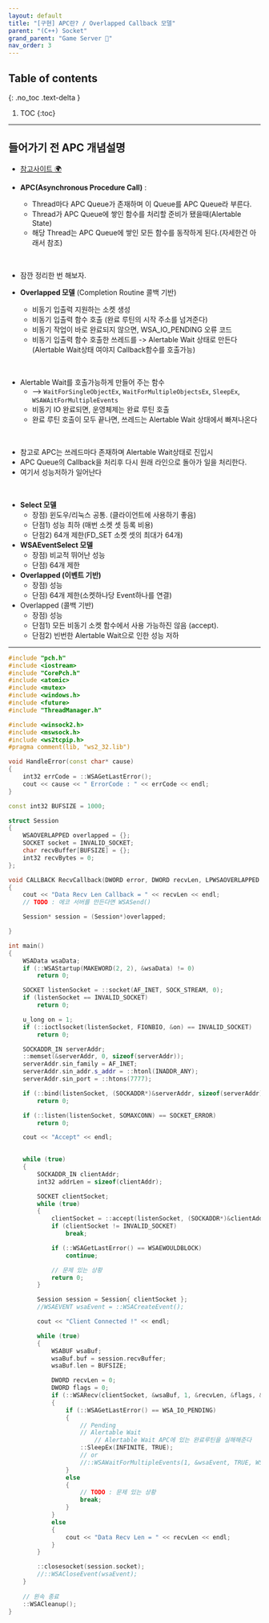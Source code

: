```yaml
---
layout: default
title: "[구현] APC란? / Overlapped Callback 모델"
parent: "(C++) Socket"
grand_parent: "Game Server 👾"
nav_order: 3
---
```


## Table of contents
{: .no_toc .text-delta }

1. TOC
{:toc}

---

## 들어가기 전 APC 개념설명

* [참고사이트 🌍](https://underground2.tistory.com/150)

* **APC(Asynchronous Procedure Call)** : 
    * Thread마다 APC Queue가 존재하며 이 Queue를 APC Queue라 부른다. 
    * Thread가 APC Queue에 쌓인 함수를 처리할 준비가 됐을때(Alertable State) 
    * 해당 Thread는 APC Queue에 쌓인 모든 함수를 동작하게 된다.(자세한건 아래서 참조)

<br>

* 잠깐 정리한 번 해보자.

* **Overlapped 모델** (Completion Routine 콜백 기반)
    * 비동기 입출력 지원하는 소켓 생성
    * 비동기 입출력 함수 호출 (완료 루틴의 시작 주소를 넘겨준다)
    * 비동기 작업이 바로 완료되지 않으면, WSA_IO_PENDING 오류 코드
    * 비동기 입출력 함수 호출한 쓰레드를 -> Alertable Wait 상태로 만든다(Alertable Wait상태 여야지 Callback함수를 호출가능)

<br>

* Alertable Wait를 호출가능하게 만들어 주는 함수
    * --> `WaitForSingleObjectEx`, `WaitForMultipleObjectsEx`, `SleepEx`, `WSAWAitForMultipleEvents`
	* 비동기 IO 완료되면, 운영체제는 완료 루틴 호출
	* 완료 루틴 호출이 모두 끝나면, 쓰레드는 Alertable Wait 상태에서 빠져나온다

<br>

* 참고로 APC는 쓰레드마다 존재하며 Alertable Wait상태로 진입시
* APC Queue의 Callback을 처리후 다시 원래 라인으로 돌아가 일을 처리한다.
* 여기서 성능저하가 일어난다

<br>

* **Select 모델**
    * 장점) 윈도우/리눅스 공통. (클라이언트에 사용하기 좋음)
    * 단점1) 성능 최하 (매번 소켓 셋 등록 비용)
    * 단점2) 64개 제한(FD_SET 소켓 셋의 최대가 64개)
* **WSAEventSelect 모델**
    * 장점) 비교적 뛰어난 성능
    * 단점) 64개 제한
* **Overlapped (이벤트 기반)**
    * 장점) 성능
    * 단점) 64개 제한(소켓하나당 Event하나를 연결)
* Overlapped (콜백 기반)
    * 장점) 성능
    * 단점1) 모든 비동기 소켓 함수에서 사용 가능하진 않음 (accept).
    * 단점2) 빈번한 Alertable Wait으로 인한 성능 저하

---

```cpp
#include "pch.h"
#include <iostream>
#include "CorePch.h"
#include <atomic>
#include <mutex>
#include <windows.h>
#include <future>
#include "ThreadManager.h"

#include <winsock2.h>
#include <mswsock.h>
#include <ws2tcpip.h>
#pragma comment(lib, "ws2_32.lib")

void HandleError(const char* cause)
{
	int32 errCode = ::WSAGetLastError();
	cout << cause << " ErrorCode : " << errCode << endl;
}

const int32 BUFSIZE = 1000;

struct Session
{
	WSAOVERLAPPED overlapped = {};
	SOCKET socket = INVALID_SOCKET;
	char recvBuffer[BUFSIZE] = {};
	int32 recvBytes = 0;	
};

void CALLBACK RecvCallback(DWORD error, DWORD recvLen, LPWSAOVERLAPPED overlapped, DWORD flags)
{
	cout << "Data Recv Len Callback = " << recvLen << endl;
	// TODO : 에코 서버를 만든다면 WSASend()

	Session* session = (Session*)overlapped;

}

int main()
{
	WSAData wsaData;
	if (::WSAStartup(MAKEWORD(2, 2), &wsaData) != 0)
		return 0;

	SOCKET listenSocket = ::socket(AF_INET, SOCK_STREAM, 0);
	if (listenSocket == INVALID_SOCKET)
		return 0;

	u_long on = 1;
	if (::ioctlsocket(listenSocket, FIONBIO, &on) == INVALID_SOCKET)
		return 0;

	SOCKADDR_IN serverAddr;
	::memset(&serverAddr, 0, sizeof(serverAddr));
	serverAddr.sin_family = AF_INET;
	serverAddr.sin_addr.s_addr = ::htonl(INADDR_ANY);
	serverAddr.sin_port = ::htons(7777);

	if (::bind(listenSocket, (SOCKADDR*)&serverAddr, sizeof(serverAddr)) == SOCKET_ERROR)
		return 0;

	if (::listen(listenSocket, SOMAXCONN) == SOCKET_ERROR)
		return 0;

	cout << "Accept" << endl;
	

	while (true)
	{
		SOCKADDR_IN clientAddr;
		int32 addrLen = sizeof(clientAddr);

		SOCKET clientSocket;
		while (true)
		{
			clientSocket = ::accept(listenSocket, (SOCKADDR*)&clientAddr, &addrLen);
			if (clientSocket != INVALID_SOCKET)
				break;

			if (::WSAGetLastError() == WSAEWOULDBLOCK)
				continue;

			// 문제 있는 상황
			return 0;
		}

		Session session = Session{ clientSocket };
		//WSAEVENT wsaEvent = ::WSACreateEvent();

		cout << "Client Connected !" << endl;

		while (true)
		{
			WSABUF wsaBuf;
			wsaBuf.buf = session.recvBuffer;
			wsaBuf.len = BUFSIZE;

			DWORD recvLen = 0;
			DWORD flags = 0;
			if (::WSARecv(clientSocket, &wsaBuf, 1, &recvLen, &flags, &session.overlapped, RecvCallback) == SOCKET_ERROR)
			{
				if (::WSAGetLastError() == WSA_IO_PENDING)
				{
					// Pending
					// Alertable Wait					
                        // Alertable Wait APC에 있는 완료루틴을 실해해준다
					::SleepEx(INFINITE, TRUE);
					// or
					//::WSAWaitForMultipleEvents(1, &wsaEvent, TRUE, WSA_INFINITE, TRUE);					
				}
				else
				{
					// TODO : 문제 있는 상황
					break;
				}
			}
			else
			{
				cout << "Data Recv Len = " << recvLen << endl;
			}			
		}

		::closesocket(session.socket);
		//::WSACloseEvent(wsaEvent);
	}
	
	// 윈속 종료
	::WSACleanup();
}
```